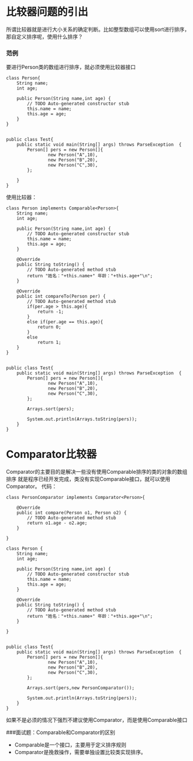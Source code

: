 # 比较器问题的引出
所谓比较器就是进行大小关系的确定判断。比如整型数组可以使用sort进行排序，那自定义排序呢，使用什么排序？
### 范例
要进行Person类的数组进行排序，就必须使用比较器接口
```
class Person{
	String name;
	int age;
	
	public Person(String name,int age) {
		// TODO Auto-generated constructor stub
		this.name = name;
		this.age = age;
	}
}


public class Test{
	public static void main(String[] args) throws ParseException  {
		Person[] pers = new Person[]{
				new Person("A",10),
				new Person("B",20),
				new Person("C",30),
		};
		
	}
}
```

使用比较器：
```
class Person implements Comparable<Person>{
	String name;
	int age;
	
	public Person(String name,int age) {
		// TODO Auto-generated constructor stub
		this.name = name;
		this.age = age;
	}

	@Override
	public String toString() {
		// TODO Auto-generated method stub
		return "姓名："+this.name+" 年龄："+this.age+"\n";
	}
	
	@Override
	public int compareTo(Person per) {
		// TODO Auto-generated method stub
		if(per.age > this.age){
			return -1;
		}
		else if(per.age == this.age){
			return 0;
		}
		else
			return 1;
	}
}


public class Test{
	public static void main(String[] args) throws ParseException  {
		Person[] pers = new Person[]{
				new Person("A",10),
				new Person("B",20),
				new Person("C",30),
		};
		
		Arrays.sort(pers);
		
		System.out.println(Arrays.toString(pers));
	}
}
```

# Comparator比较器
Comparator的主要目的是解决一些没有使用Comparable排序的类的对象的数组排序
就是程序已经开发完成，类没有实现Comparable接口，就可以使用Comparator。
代码：
```
class PersonComparator implements Comparator<Person>{

	@Override
	public int compare(Person o1, Person o2) {
		// TODO Auto-generated method stub
		return o1.age - o2.age;
	}
	
}

class Person {
	String name;
	int age;
	
	public Person(String name,int age) {
		// TODO Auto-generated constructor stub
		this.name = name;
		this.age = age;
	}

	@Override
	public String toString() {
		// TODO Auto-generated method stub
		return "姓名："+this.name+" 年龄："+this.age+"\n";
	}
	
}


public class Test{
	public static void main(String[] args) throws ParseException  {
		Person[] pers = new Person[]{
				new Person("A",10),
				new Person("B",20),
				new Person("C",30),
		};
		
		Arrays.sort(pers,new PersonComparator());
		
		System.out.println(Arrays.toString(pers));
	}
}
```
如果不是必须的情况下强烈不建议使用Comparator，而是使用Comparable接口

###面试题：Comparable和Comparator的区别
- Comparable是一个接口，主要用于定义排序规则
- Comparator是挽救操作，需要单独设置比较类实现排序。



